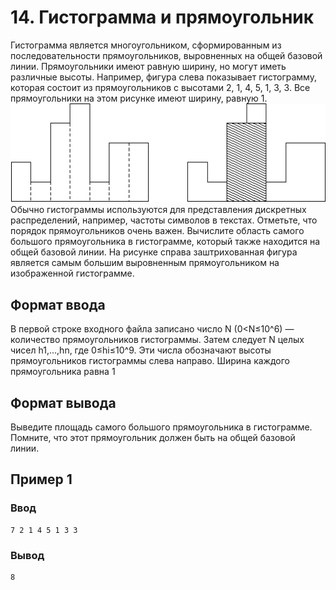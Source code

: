# 14. Гистограмма и прямоугольник

Гистограмма является многоугольником, сформированным из последовательности прямоугольников, выровненных на общей базовой
линии. Прямоугольники имеют равную ширину, но могут иметь различные высоты. Например, фигура слева показывает
гистограмму, которая состоит из прямоугольников с высотами 2, 1, 4, 5, 1, 3, 3. Все прямоугольники на этом рисунке имеют
ширину, равную 1.  
![statement-image.png](..%2F..%2F.res%2Fstatement-image.png)  
Обычно гистограммы используются для представления дискретных распределений, например, частоты символов в текстах.
Отметьте, что порядок прямоугольников очень важен. Вычислите область самого большого прямоугольника в гистограмме,
который также находится на общей базовой линии. На рисунке справа заштрихованная фигура является самым большим
выровненным прямоугольником на изображенной гистограмме.

## Формат ввода

В первой строке входного файла записано число N (0<N≤10^6) — количество прямоугольников гистограммы. Затем следует N
целых чисел h1,...,hn, где 0≤hi≤10^9. Эти числа обозначают высоты прямоугольников гистограммы слева направо. Ширина
каждого прямоугольника равна 1

## Формат вывода

Выведите площадь самого большого прямоугольника в гистограмме. Помните, что этот прямоугольник должен быть на общей
базовой линии.

## Пример 1

### Ввод

    7 2 1 4 5 1 3 3

### Вывод

    8

